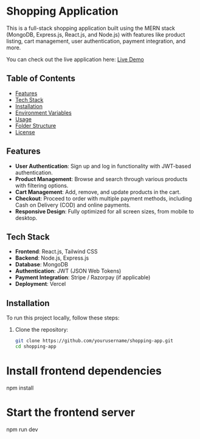 # Shopping Application

This is a full-stack shopping application built using the MERN stack (MongoDB, Express.js, React.js, and Node.js) with features like product listing, cart management, user authentication, payment integration, and more.

You can check out the live application here: [Live Demo](https://manish-shoping-fsuyikcbo-manishmandrais-projects.vercel.app/)

## Table of Contents

- [Features](#features)
- [Tech Stack](#tech-stack)
- [Installation](#installation)
- [Environment Variables](#environment-variables)
- [Usage](#usage)
- [Folder Structure](#folder-structure)
- [License](#license)

## Features

- **User Authentication**: Sign up and log in functionality with JWT-based authentication.
- **Product Management**: Browse and search through various products with filtering options.
- **Cart Management**: Add, remove, and update products in the cart.
- **Checkout**: Proceed to order with multiple payment methods, including Cash on Delivery (COD) and online payments.
- **Responsive Design**: Fully optimized for all screen sizes, from mobile to desktop.

## Tech Stack

- **Frontend**: React.js, Tailwind CSS
- **Backend**: Node.js, Express.js
- **Database**: MongoDB
- **Authentication**: JWT (JSON Web Tokens)
- **Payment Integration**: Stripe / Razorpay (if applicable)
- **Deployment**: Vercel

## Installation

To run this project locally, follow these steps:

1. Clone the repository:
   ```bash
   git clone https://github.com/yourusername/shopping-app.git
   cd shopping-app
# Install frontend dependencies
npm install

# Start the frontend server
npm run dev 




